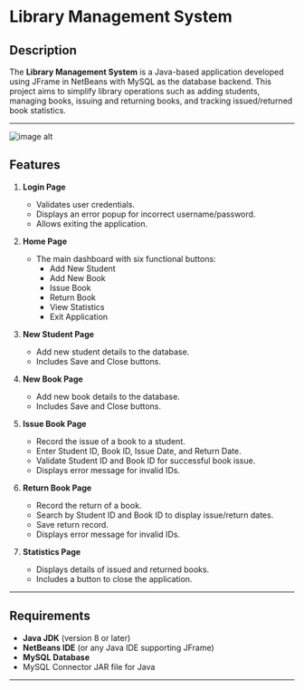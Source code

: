 # Library Management System

## Description
The **Library Management System** is a Java-based application developed using JFrame in NetBeans with MySQL as the database backend. This project aims to simplify library operations such as adding students, managing books, issuing and returning books, and tracking issued/returned book statistics. 

---
![image alt](https://github.com/PahanSanajana/Library-Management-System/blob/16c98340b7b4ade8bcedd863d8bf92ccf4f5ccd2/Library%20Management%20System.png)


## Features

1. **Login Page**  
   - Validates user credentials.
   - Displays an error popup for incorrect username/password.
   - Allows exiting the application.

2. **Home Page**  
   - The main dashboard with six functional buttons:
     - Add New Student
     - Add New Book
     - Issue Book
     - Return Book
     - View Statistics
     - Exit Application

3. **New Student Page**  
   - Add new student details to the database.
   - Includes Save and Close buttons.

4. **New Book Page**  
   - Add new book details to the database.
   - Includes Save and Close buttons.

5. **Issue Book Page**  
   - Record the issue of a book to a student.
   - Enter Student ID, Book ID, Issue Date, and Return Date.
   - Validate Student ID and Book ID for successful book issue.
   - Displays error message for invalid IDs.

6. **Return Book Page**  
   - Record the return of a book.
   - Search by Student ID and Book ID to display issue/return dates.
   - Save return record.
   - Displays error message for invalid IDs.

7. **Statistics Page**  
   - Displays details of issued and returned books.
   - Includes a button to close the application.

---

## Requirements
- **Java JDK** (version 8 or later)
- **NetBeans IDE** (or any Java IDE supporting JFrame)
- **MySQL Database**
- MySQL Connector JAR file for Java

---
